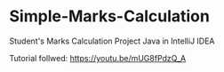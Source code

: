# Simple-Marks-Calculation
Student's Marks Calculation Project Java in IntelliJ IDEA

Tutorial follwed: https://youtu.be/mUG8fPdzQ_A
